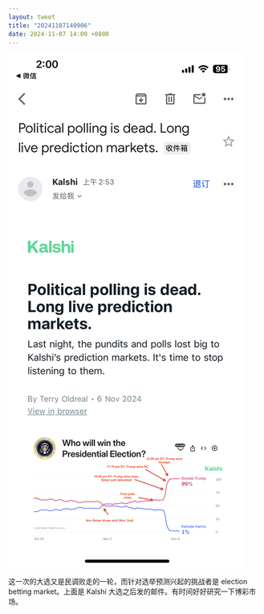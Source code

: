 ```yaml
---
layout: tweet
title: "20241107140906"
date: 2024-11-07 14:09 +0800
---
```


![kalshi-after-election](assets/images/kalshi-after-election.PNG)

这一次的大选又是民调败走的一轮，而针对选举预测兴起的挑战者是 election betting market。上面是 Kalshi 大选之后发的邮件。有时间好好研究一下博彩市场。
